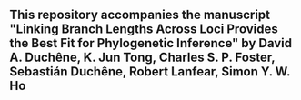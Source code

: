 ## This repository accompanies the manuscript "Linking Branch Lengths Across Loci Provides the Best Fit for Phylogenetic Inference" by David A. Duchêne, K. Jun Tong, Charles S. P. Foster, Sebastián Duchêne, Robert Lanfear, Simon Y. W. Ho



